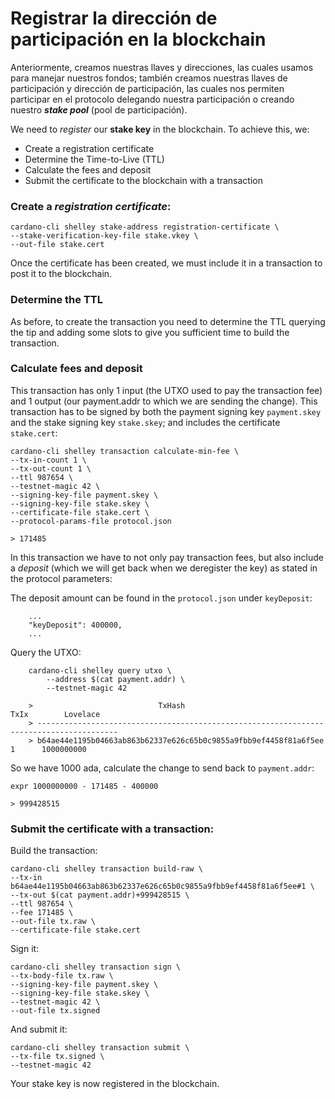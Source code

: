 
# Registrar la dirección de participación en la blockchain

Anteriormente, creamos nuestras llaves y direcciones, las cuales usamos para manejar nuestros fondos; también creamos nuestras llaves de participación y dirección de participación, las cuales nos permiten participar en el protocolo delegando nuestra participación o creando nuestro _**stake pool**_ (pool de participación).  

We need to _register_ our __stake key__ in the blockchain. To achieve this, we:

* Create a registration certificate
* Determine the Time-to-Live (TTL)
* Calculate the fees and deposit   
* Submit the certificate to the blockchain with a transaction


### Create a _registration certificate_:

    cardano-cli shelley stake-address registration-certificate \
    --stake-verification-key-file stake.vkey \
    --out-file stake.cert

Once the certificate has been created, we must include it in a transaction to post it to the blockchain.

### Determine the TTL
As before, to create the transaction you need to determine the TTL querying the tip and adding some slots to give you sufficient time to build the transaction.

### Calculate fees and deposit

This transaction has only 1 input (the UTXO used to pay the transaction fee) and 1 output (our payment.addr to which we are sending the change). This transaction has to be signed by both the payment signing key `payment.skey` and the stake signing key `stake.skey`; and includes the certificate `stake.cert`:

    cardano-cli shelley transaction calculate-min-fee \
    --tx-in-count 1 \
    --tx-out-count 1 \
    --ttl 987654 \
    --testnet-magic 42 \
    --signing-key-file payment.skey \
    --signing-key-file stake.skey \
    --certificate-file stake.cert \
    --protocol-params-file protocol.json

    > 171485

In this transaction we have to not only pay transaction fees, but also include a _deposit_ (which we will get back when we deregister the key) as stated in the protocol parameters:

The deposit amount can be found in the `protocol.json` under `keyDeposit`:

        ...
        "keyDeposit": 400000,
        ...

Query the UTXO:

        cardano-cli shelley query utxo \
            --address $(cat payment.addr) \
            --testnet-magic 42

        >                            TxHash                                 TxIx        Lovelace
        > ----------------------------------------------------------------------------------------
        > b64ae44e1195b04663ab863b62337e626c65b0c9855a9fbb9ef4458f81a6f5ee     1      1000000000

So we have 1000 ada, calculate the change to send back to `payment.addr`:

    expr 1000000000 - 171485 - 400000

    > 999428515

### Submit the certificate with a transaction:

Build the transaction:

    cardano-cli shelley transaction build-raw \
    --tx-in b64ae44e1195b04663ab863b62337e626c65b0c9855a9fbb9ef4458f81a6f5ee#1 \
    --tx-out $(cat payment.addr)+999428515 \
    --ttl 987654 \
    --fee 171485 \
    --out-file tx.raw \
    --certificate-file stake.cert

Sign it:

    cardano-cli shelley transaction sign \
    --tx-body-file tx.raw \
    --signing-key-file payment.skey \
    --signing-key-file stake.skey \
    --testnet-magic 42 \
    --out-file tx.signed

And submit it:

    cardano-cli shelley transaction submit \
    --tx-file tx.signed \
    --testnet-magic 42

Your stake key is now registered in the blockchain.
